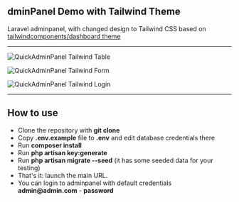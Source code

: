 ## dminPanel Demo with Tailwind Theme

Laravel adminpanel, with changed design to Tailwind CSS based on [tailwindcomponents/dashboard theme](https://github.com/tailwindcomponents/dashboard)

---

![QuickAdminPanel Tailwind Table](https://quickadminpanel.com/blog/wp-content/uploads/2020/09/Screen-Shot-2020-09-23-at-9.30.36-AM.png)

![QuickAdminPanel Tailwind Form](https://quickadminpanel.com/blog/wp-content/uploads/2020/09/Screen-Shot-2020-09-23-at-9.32.37-AM.png)

![QuickAdminPanel Tailwind Login](https://quickadminpanel.com/blog/wp-content/uploads/2020/09/Screen-Shot-2020-09-23-at-9.30.45-AM.png)

---

## How to use

-   Clone the repository with **git clone**
-   Copy **.env.example** file to **.env** and edit database credentials there
-   Run **composer install**
-   Run **php artisan key:generate**
-   Run **php artisan migrate --seed** (it has some seeded data for your testing)
-   That's it: launch the main URL.
-   You can login to adminpanel with default credentials __admin@admin.com__ - **password**
